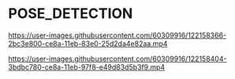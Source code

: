 # POSE_DETECTION

https://user-images.githubusercontent.com/60309916/122158366-2bc3e800-ce8a-11eb-83e0-25d2da4e82aa.mp4


https://user-images.githubusercontent.com/60309916/122158404-3bdbc780-ce8a-11eb-97f8-e49d83d5b3f9.mp4

